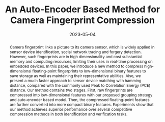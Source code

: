 ---
# 论文完整标题
title: 'An Auto-Encoder Based Method for Camera Fingerprint Compression'

# 论文作者，此处仅需填写本实验室成员（包括王老师）即可，使用中文姓名
authors:
  - 张凯旋
  - 刘子涵
  - 王士林

# 论文发表时间，年-月-日，大致即可
date: '2023-05-04'

# 论文类型， 可选：conference, journal
publication_types: ['conference']

# 会议/期刊名称及缩写
publication: In *IEEE International Conference on Acoustics, Speech and Signal Processing 2023*
publication_short: In *ICASSP 2023*

# 论文摘要，不要有换行
abstract: Camera fingerprint links a picture to its camera sensor, which is widely applied in sensor device identification, social network tracing and forgery detection. However, such fingerprints are in high dimensionality and cost substantial memory and computing resources, limiting their uses in real-time processing on embedded devices. In this paper, we introduce a new method to compress high-dimensional floating-point fingerprints to low-dimensional binary features to save storage as well as maintaining their representative abilities. Also, we present a much faster approach to sensor device matching with hamming distance, compared with the commonly used Peak to Correlation Energy (PCE) distance. Our method contains two stages. First, raw fingerprints are compressed into low-dimensional features with our proposed grouping strategy and auto-encoder based model. Then, the compressed floating-point features are further converted into more compact binary features. Experiments show that our method achieves superior performance over several competitive compression methods in both identification and verification tasks.

# 后续内容无需修改
url_pdf: ''
---